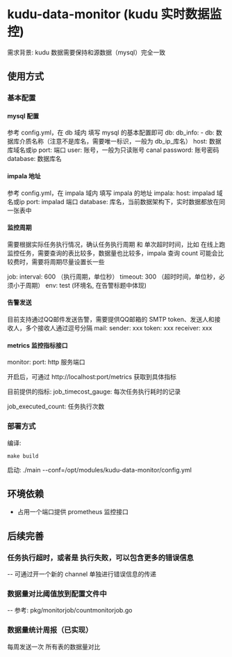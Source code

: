 # kudu-data-monitor (kudu 实时数据监控)
需求背景: kudu 数据需要保持和源数据（mysql）完全一致

## 使用方式
### 基本配置
#### mysql 配置
参考 config.yml，在 db 域内 填写 mysql 的基本配置即可
db:
  db_info:
    - db: 数据库介质名称（注意不是库名，需要唯一标识，一般为 db_ip_库名）
      host: 数据库域名或ip
      port: 端口
      user: 账号，一般为只读账号 canal
      password: 账号密码
      database: 数据库名

#### impala 地址
参考 config.yml，在 impala 域内 填写 impala 的地址
impala:
  host: impalad 域名或ip
  port: impalad 端口
  database: 库名，当前数据架构下，实时数据都放在同一张表中

#### 监控周期
需要根据实际任务执行情况，确认任务执行周期 和 单次超时时间，比如 在线上跑监控任务，需要查询的表比较多，数据量也比较多，impala 查询 count 可能会比较费时，需要将周期尽量设置长一些

job:
  interval: 600 （执行周期，单位秒）
  timeout: 300 （超时时间，单位秒，必须小于周期）
  env: test (环境名, 在告警标题中体现)

#### 告警发送
目前支持通过QQ邮件发送告警，需要提供QQ邮箱的 SMTP token、发送人和接收人，多个接收人通过逗号分隔
mail:
  sender: xxx
  token: xxx
  receiver: xxx

#### metrics 监控指标接口
monitor:
  port: http 服务端口

开启后，可通过 http://localhost:port/metrics 获取到具体指标

目前提供的指标: 
job_timecost_gauge: 每次任务执行耗时的记录

job_executed_count: 任务执行次数

### 部署方式
编译:
```
make build
```

启动:
./main --conf=/opt/modules/kudu-data-monitor/config.yml

## 环境依赖

- 占用一个端口提供 prometheus 监控接口

## 后续完善
### 任务执行超时，或者是 执行失败，可以包含更多的错误信息
-- 可通过开一个新的 channel 单独进行错误信息的传递

### 数据量对比阈值放到配置文件中
-- 参考: pkg/monitorjob/countmonitorjob.go

### 数据量统计周报（已实现）
每周发送一次 所有表的数据量对比